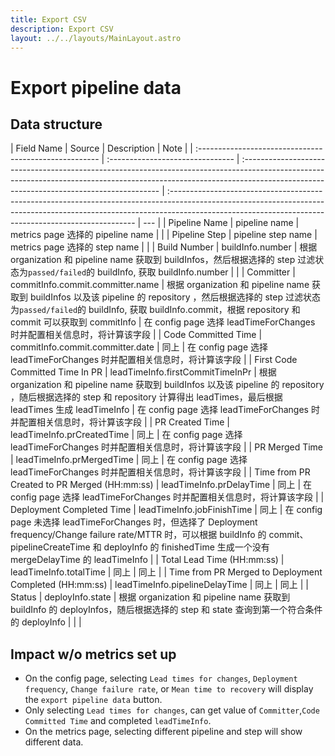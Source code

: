 ```yaml
---
title: Export CSV
description: Export CSV
layout: ../../layouts/MainLayout.astro
---
```


# Export pipeline data

## Data structure

| Field Name                                             | Source                           | Description                                                                                                                                                                                                            | Note                                                                                                                                                                                                                               |
| :----------------------------------------------------- | :------------------------------- | :--------------------------------------------------------------------------------------------------------------------------------------------------------------------------------------------------------------------- | :--------------------------------------------------------------------------------------------------------------------------------------------------------------------------------------------------------------------------------- | --- |
| Pipeline Name                                          | pipeline name                    | metrics page 选择的 pipeline name                                                                                                                                                                                      |                                                                                                                                                                                                                                    |
| Pipeline Step                                          | pipeline step name               | metrics page 选择的 step name                                                                                                                                                                                          |                                                                                                                                                                                                                                    |
| Build Number                                           | buildInfo.number                 | 根据 organization 和 pipeline name 获取到 buildInfos，然后根据选择的 step 过滤状态为`passed/failed`的 buildInfo, 获取 buildInfo.number                                                                                 |                                                                                                                                                                                                                                    |
| Committer                                              | commitInfo.commit.committer.name | 根据 organization 和 pipeline name 获取到 buildInfos 以及该 pipeline 的 repository ，然后根据选择的 step 过滤状态为`passed/failed`的 buildInfo, 获取 buildInfo.commit，根据 repository 和 commit 可以获取到 commitInfo | 在 config page 选择 leadTimeForChanges 时并配置相关信息时，将计算该字段                                                                                                                                                            |
| Code Committed Time                                    | commitInfo.commit.committer.date | 同上                                                                                                                                                                                                                   | 在 config page 选择 leadTimeForChanges 时并配置相关信息时，将计算该字段                                                                                                                                                            |
| First Code Committed Time In PR                        | leadTimeInfo.firstCommitTimeInPr | 根据 organization 和 pipeline name 获取到 buildInfos 以及该 pipeline 的 repository ，随后根据选择的 step 和 repository 计算得出 leadTimes，最后根据 leadTimes 生成 leadTimeInfo                                        | 在 config page 选择 leadTimeForChanges 时并配置相关信息时，将计算该字段                                                                                                                                                            |
| PR Created Time                                        | leadTimeInfo.prCreatedTime       | 同上                                                                                                                                                                                                                   | 在 config page 选择 leadTimeForChanges 时并配置相关信息时，将计算该字段                                                                                                                                                            |
| PR Merged Time                                         | leadTimeInfo.prMergedTime        | 同上                                                                                                                                                                                                                   | 在 config page 选择 leadTimeForChanges 时并配置相关信息时，将计算该字段                                                                                                                                                            |
| Time from PR Created to PR Merged (HH:mm:ss)           | leadTimeInfo.prDelayTime         | 同上                                                                                                                                                                                                                   | 在 config page 选择 leadTimeForChanges 时并配置相关信息时，将计算该字段                                                                                                                                                            |
| Deployment Completed Time                              | leadTimeInfo.jobFinishTime       | 同上                                                                                                                                                                                                                   | 在 config page 未选择 leadTimeForChanges 时，但选择了 Deployment frequency/Change failure rate/MTTR 时，可以根据 buildInfo 的 commit、pipelineCreateTime 和 deployInfo 的 finishedTime 生成一个没有 mergeDelayTime 的 leadTimeInfo |
| Total Lead Time (HH:mm:ss)                             | leadTimeInfo.totalTime           | 同上                                                                                                                                                                                                                   | 同上                                                                                                                                                                                                                               |
| Time from PR Merged to Deployment Completed (HH:mm:ss) | leadTimeInfo.pipelineDelayTime   | 同上                                                                                                                                                                                                                   | 同上                                                                                                                                                                                                                               |
| Status                                                 | deployInfo.state                 | 根据 organization 和 pipeline name 获取到 buildInfo 的 deployInfos，随后根据选择的 step 和 state 查询到第一个符合条件的 deployInfo                                                                                     |                                                                                                                                                                                                                                    |     |

## Impact w/o metrics set up

- On the config page, selecting `Lead times for changes`, `Deployment frequency`, `Change failure rate`, or `Mean
time to recovery` will display the `export pipeline data` button.
- Only selecting `Lead times for changes`, can get value of `Committer`,`Code Committed Time` and
  completed `leadTimeInfo`.
- On the metrics page, selecting different pipeline and step will show different data.
